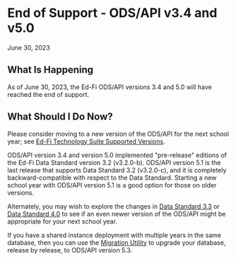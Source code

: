 # End of Support - ODS/API v3.4 and v5.0

June 30, 2023

## What Is Happening

As of June 30, 2023, the Ed-Fi ODS/API versions 3.4 and 5.0 will have reached
the end of support.

## What Should I Do Now?

Please consider moving to a new version of the ODS/API for the next school year;
see [Ed-Fi Technology Suite Supported Versions](../supported-versions.md).

ODS/API version 3.4 and version 5.0 implemented "pre-release" editions of the
Ed-Fi Data Standard version 3.2 (v3.2.0-b). ODS/API version 5.1 is the last
release that supports Data Standard 3.2 (v3.2.0-c), and it is completely
backward-compatible with respect to the Data Standard. Starting a new school
year with ODS/API version 5.1 is a good option for those on older versions.

Alternately, you may wish to explore the changes in [Data Standard
3.3](https://edfi.atlassian.net/wiki/display/EFDS33/What%27s+New) or [Data
Standard
4.0](https://edfi.atlassian.net/wiki/display/EFDS4X/What%27s+New+-+v4.0) to see
if an even newer version of the ODS/API might be appropriate for your next
school year.

If you have a shared instance deployment with multiple years in the same
database, then you can use the [Migration Utility](./migration.md) to upgrade
your database, release by release, to ODS/API version 5.3.
